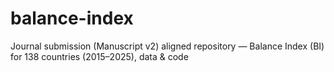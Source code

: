 # balance-index
Journal submission (Manuscript v2) aligned repository — Balance Index (BI) for 138 countries (2015–2025), data &amp; code
